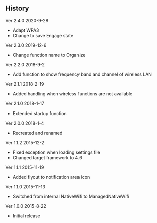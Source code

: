 ﻿## History

Ver 2.4.0 2020-9-28

 - Adapt WPA3
 - Change to save Engage state

Ver 2.3.0 2019-12-6

 - Change function name to Organize

Ver 2.2.0 2018-9-2

 - Add function to show frequency band and channel of wireless LAN

Ver 2.1.1 2018-2-19

 - Added handling when wireless functions are not available

Ver 2.1.0 2018-1-17

 - Extended startup function

Ver 2.0.0 2018-1-4

 - Recreated and renamed

Ver 1.1.2 2015-12-2

 - Fixed exception when loading settings file
 - Changed target framework to 4.6

Ver 1.1.1 2015-11-19

 - Added flyout to notification area icon

Ver 1.1.0 2015-11-13

 - Switched from internal NativeWifi to ManagedNativeWifi

Ver 1.0.0 2015-8-22

 - Initial release